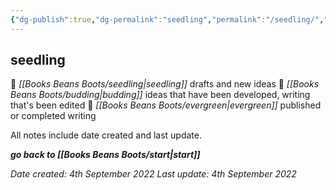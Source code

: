```yaml
---
{"dg-publish":true,"dg-permalink":"seedling","permalink":"/seedling/","dgHomeLink":true,"dgPassFrontmatter":false}
---
```



## seedling

🌱 _[[Books Beans Boots/seedling|seedling]]_ drafts and new ideas
🌿 _[[Books Beans Boots/budding|budding]]_ ideas that have been developed, writing that's been edited
🌳 _[[Books Beans Boots/evergreen|evergreen]]_ published or completed writing

All notes include date created and last update.

***go back to [[Books Beans Boots/start|start]]***

*Date created: 4th September 2022*
*Last update: 4th September 2022*